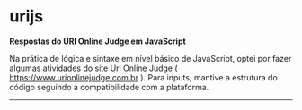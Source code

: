 # urijs
**Respostas do URI Online Judge em JavaScript**

Na prática de lógica e sintaxe em nível básico de JavaScript, optei por fazer algumas atividades do site Uri Online Judge ( <https://www.urionlinejudge.com.br> ).
Para inputs, mantive a estrutura do código seguindo a compatibilidade com a plataforma.

***
